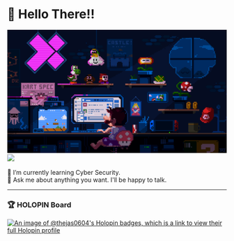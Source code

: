 # 💫 Hello There!!
![gif](https://raw.githubusercontent.com/Thejas0604/Thejas0604/master/225813708-98b745f2-7d22-48cf-9150-083f1b00d6c9.gif)
![](https://komarev.com/ghpvc/?username=thejas0604)

🌱 I’m currently learning Cyber Security.<br>💬 Ask me about anything you want. I'll be happy to talk.


---
### 🏆 HOLOPIN Board
[![An image of @thejas0604's Holopin badges, which is a link to view their full Holopin profile](https://holopin.me/thejas0604)](https://holopin.io/@thejas0604)


<!-- Proudly created with GPRM ( https://gprm.itsvg.in ) -->
